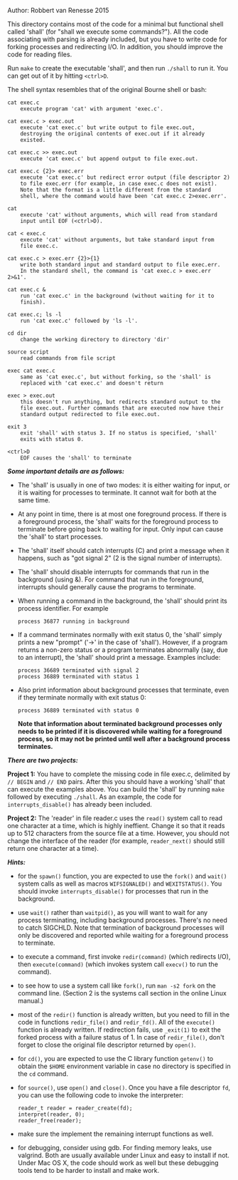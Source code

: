 Author: Robbert van Renesse 2015

This directory contains most of the code for a minimal but functional shell
called 'shall' (for "shall we execute some commands?"). All the code associating
with parsing is already included, but you have to write code for forking
processes and redirecting I/O. In addition, you should improve the code for
reading files.

Run `make` to create the executable 'shall', and then run `./shall` to run it.
You can get out of it by hitting `<ctrl>D`.

The shell syntax resembles that of the original Bourne shell or bash:


	cat exec.c
		execute program 'cat' with argument 'exec.c'.

	cat exec.c > exec.out
		execute 'cat exec.c' but write output to file exec.out,
		destroying the original contents of exec.out if it already
		existed.

	cat exec.c >> exec.out
		execute 'cat exec.c' but append output to file exec.out.

	cat exec.c {2}> exec.err
		execute 'cat exec.c' but redirect error output (file descriptor 2)
		to file exec.err (for example, in case exec.c does not exist).
		Note that the format is a little different from the standard
		shell, where the command would have been 'cat exec.c 2>exec.err'.

	cat
		execute 'cat' without arguments, which will read from standard
		input until EOF (<ctrl>D).

	cat < exec.c
		execute 'cat' without arguments, but take standard input from
		file exec.c.

	cat exec.c > exec.err {2}>{1}
		write both standard input and standard output to file exec.err.
		In the standard shell, the command is 'cat exec.c > exec.err 2>&1'.

	cat exec.c &
		run 'cat exec.c' in the background (without waiting for it to
		finish).

	cat exec.c; ls -l
		run 'cat exec.c' followed by 'ls -l'.

	cd dir
		change the working directory to directory 'dir'

	source script
		read commands from file script

	exec cat exec.c
		same as 'cat exec.c', but without forking, so the 'shall' is
		replaced with 'cat exec.c' and doesn't return

	exec > exec.out
		this doesn't run anything, but redirects standard output to the
		file exec.out. Further commands that are executed now have their
		standard output redirected to file exec.out.

	exit 3
		exit 'shall' with status 3. If no status is specified, 'shall'
		exits with status 0.

	<ctrl>D
		EOF causes the 'shall' to terminate

***Some important details are as follows:***

- The 'shall' is usually in one of two modes: it is either waiting for input, or
  it is waiting for processes to terminate. It cannot wait for both at the same
  time.

- At any point in time, there is at most one foreground process. If there is a
  foreground process, the 'shall' waits for the foreground process to terminate
  before going back to waiting for input. Only input can cause the 'shall' to
  start processes.

- The 'shall' itself should catch interrupts (<cltr>C) and print a message when
  it happens, such as "got signal 2" (2 is the signal number of interrupts).

- The 'shall' should disable interrupts for commands that run in the background
  (using &). For command that run in the foreground, interrupts should generally
  cause the programs to terminate.

- When running a command in the background, the 'shall' should print its process
  identifier. For example

      process 36877 running in background

- If a command terminates normally with exit status 0, the 'shall' simply prints
  a new "prompt" ('->' in the case of 'shall'). However, if a program returns a
  non-zero status or a program terminates abnormally (say, due to an interrupt),
  the 'shall' should print a message. Examples include:

      process 36689 terminated with signal 2
      process 36889 terminated with status 1

- Also print information about background processes that terminate, even if they
  terminate normally with exit status 0:

      process 36889 terminated with status 0

  **Note that information about terminated background processes only needs to
  be printed if it is discovered while waiting for a foreground process, so it
  may not be printed until well after a background process terminates.**


***There are two projects:***

**Project 1:**
  You have to complete the missing code in file exec.c, delimited by `// BEGIN`
  and `// END` pairs. After this you should have a working 'shall' that can
  execute the examples above. You can build the 'shall' by running `make`
  followed by executing `./shall`. As an example, the code for
  `interrupts_disable()` has already been included.

**Project 2:**
  The 'reader' in file reader.c uses the `read()` system call to read one
  character at a time, which is highly ineffient. Change it so that it reads up
  to 512 characters from the source file at a time. However, you should not
  change the interface of the reader (for example, `reader_next()` should still
  return one character at a time).


***Hints:***

- for the `spawn()` function, you are expected to use the `fork()` and `wait()`
  system calls as well as macros `WIFSIGNALED()` and `WEXITSTATUS()`. You should
  invoke `interrupts_disable()` for processes that run in the background.

- use `wait()` rather than `waitpid()`, as you will want to wait for any process
  terminating, including background processes. There's no need to catch SIGCHLD.
  Note that termination of background processes will only be discovered and
  reported while waiting for a foreground process to terminate.

- to execute a command, first invoke `redir(command)` (which redirects I/O),
  then `execute(command)` (which invokes system call `execv()` to run the
  command).

- to see how to use a system call like `fork()`, run `man -s2 fork` on the
  command line. (Section 2 is the systems call section in the online Linux
  manual.)

- most of the `redir()` function is already written, but you need to fill in the
  code in functions `redir_file()` and `redir_fd()`. All of the `execute()`
  function is already written. If redirection fails, use `_exit(1)` to exit the
  forked process with a failure status of 1. In case of `redir_file()`, don't
  forget to close the original file descriptor returned by `open()`.

- for `cd()`, you are expected to use the C library function `getenv()` to
  obtain the `$HOME` environment variable in case no directory is specified in
  the `cd` command.

- for `source()`, use `open()` and `close()`. Once you have a file descriptor
  `fd`, you can use the following code to invoke the interpreter:

      reader_t reader = reader_create(fd);
      interpret(reader, 0);
      reader_free(reader);

- make sure the implement the remaining interrupt functions as well.

- for debugging, consider using gdb. For finding memory leaks, use valgrind.
  Both are usually available under Linux and easy to install if not. Under
  Mac OS X, the code should work as well but these debugging tools tend to be
  harder to install and make work.
